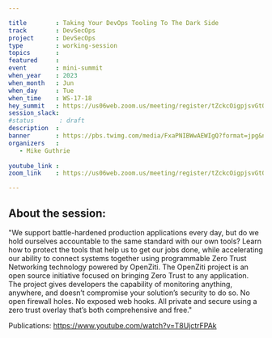 ```yaml
---

title        : Taking Your DevOps Tooling To The Dark Side
track        : DevSecOps
project      : DevSecOps
type         : working-session
topics       :
featured     :
event        : mini-summit
when_year    : 2023
when_month   : Jun
when_day     : Tue
when_time    : WS-17-18
hey_summit   : https://us06web.zoom.us/meeting/register/tZckcOigpjsvGtOpT9BdiwSAh4qiOXj5YiIx
session_slack:
#status       : draft
description  :
banner       : https://pbs.twimg.com/media/FxaPNIBWwAEWIgQ?format=jpg&name=900x900
organizers   :
   - Mike Guthrie
 
youtube_link : 
zoom_link    : https://us06web.zoom.us/meeting/register/tZckcOigpjsvGtOpT9BdiwSAh4qiOXj5YiIx

---
```



## About the session:
"We support battle-hardened production applications every day, but do we hold ourselves accountable to the same standard with our own tools? Learn how to protect the tools that help us to get our jobs done, while accelerating our ability to connect systems together using programmable Zero Trust Networking technology powered by OpenZiti. 
The OpenZiti project is an open source initiative focused on bringing Zero Trust to any application. The project gives developers the capability of monitoring anything, anywhere, and doesn’t compromise your solution’s security to do so. No open firewall holes. No exposed web hooks. All private and secure using a zero trust overlay that’s both comprehensive and free."

Publications:
https://www.youtube.com/watch?v=T8UjctrFPAk

